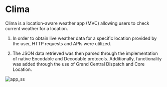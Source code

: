 # Clima
Clima is a location-aware weather app (MVC) allowing users to check current weather for a location.

1. In order to obtain live weather data for a specific location provided by the user, HTTP requests and APIs were utilized.

2. The JSON data retrieved was then parsed through the implementation of native Encodable and Decodable protocols. Additionally, functionality was added through the use of Grand Central Dispatch and Core Location.




![app_ss](ss.png) 
